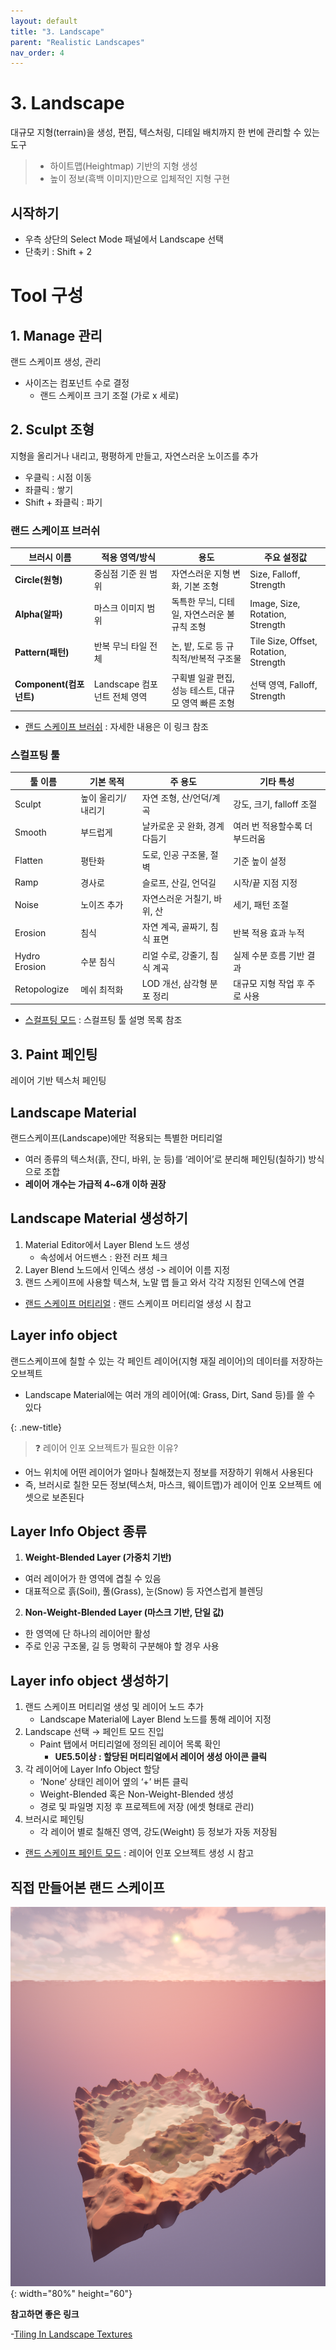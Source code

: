 ```yaml
---
layout: default
title: "3. Landscape"
parent: "Realistic Landscapes"
nav_order: 4
---
```


# 3. Landscape
대규모 지형(terrain)을 생성, 편집, 텍스처링, 디테일 배치까지 한 번에 관리할 수 있는 도구

> - 하이트맵(Heightmap) 기반의 지형 생성
> - 높이 정보(흑백 이미지)만으로 입체적인 지형 구현

## 시작하기
- 우측 상단의 Select Mode 패널에서 Landscape 선택
- 단축키 : Shift + 2

# Tool 구성
## 1. Manage 관리
랜드 스케이프 생성, 관리
- 사이즈는 컴포넌트 수로 결정
   - 랜드 스케이프 크기 조절 (가로 x 세로)

## 2. Sculpt 조형
지형을 올리거나 내리고, 평평하게 만들고, 자연스러운 노이즈를 추가

- 우클릭 : 시점 이동
- 좌클릭 : 쌓기
- Shift + 좌클릭 : 파기

### 랜드 스케이프 브러쉬

| 브러시 이름| 적용 영역/방식 | 용도 | 주요 설정값    |
| ---|---|---|---|
| **Circle(원형)**  | 중심점 기준 원 범위 | 자연스러운 지형 변화, 기본 조형| Size, Falloff, Strength |
| **Alpha(알파)**   | 마스크 이미지 범위  | 독특한 무늬, 디테일, 자연스러운 불규칙 조형| Image, Size, Rotation, Strength   |
| **Pattern(패턴)** | 반복 무늬 타일 전체 | 논, 밭, 도로 등 규칙적/반복적 구조물 | Tile Size, Offset, Rotation, Strength |
| **Component(컴포넌트)** | Landscape 컴포넌트 전체 영역 | 구획별 일괄 편집, 성능 테스트, 대규모 영역 빠른 조형 | 선택 영역, Falloff, Strength|

- [랜드 스케이프 브러쉬](https://dev.epicgames.com/documentation/ko-kr/unreal-engine/landscape-brushes-in-unreal-engine) : 자세한 내용은 이 링크 참조

### 스컬프팅 툴

| 툴 이름          | 기본 목적      | 주 용도              | 기타 특성              |
| ------------- | ---------- | ----------------- | ------------------ |
| Sculpt        | 높이 올리기/내리기 | 자연 조형, 산/언덕/계곡    | 강도, 크기, falloff 조절 |
| Smooth        | 부드럽게       | 날카로운 곳 완화, 경계 다듬기 | 여러 번 적용할수록 더 부드러움  |
| Flatten       | 평탄화        | 도로, 인공 구조물, 절벽    | 기준 높이 설정           |
| Ramp          | 경사로        | 슬로프, 산길, 언덕길      | 시작/끝 지점 지정         |
| Noise         | 노이즈 추가     | 자연스러운 거칠기, 바위, 산 | 세기, 패턴 조절          |
| Erosion       | 침식         | 자연 계곡, 골짜기, 침식 표면 | 반복 적용 효과 누적        |
| Hydro Erosion | 수분 침식      | 리얼 수로, 강줄기, 침식 계곡 | 실제 수분 흐름 기반 결과     |
| Retopologize  | 메쉬 최적화     | LOD 개선, 삼각형 분포 정리 | 대규모 지형 작업 후 주로 사용  |

- [스컬프팅 모드](https://dev.epicgames.com/documentation/ko-kr/unreal-engine/landscape-sculpt-mode-in-unreal-engine) : 스컬프팅 툴 설명 목록 참조

## 3. Paint 페인팅
레이어 기반 텍스처 페인팅

## Landscape Material
랜드스케이프(Landscape)에만 적용되는 특별한 머티리얼

- 여러 종류의 텍스처(흙, 잔디, 바위, 눈 등)를 ‘레이어’로 분리해 페인팅(칠하기) 방식으로 조합
- **레이어 개수는 가급적 4~6개 이하 권장**

## Landscape Material 생성하기
1. Material Editor에서 Layer Blend 노드 생성
   - 속성에서 어드밴스 : 완전 러프 체크
2. Layer Blend 노드에서 인덱스 생성 -> 레이어 이름 지정
3. 랜드 스케이프에 사용할 텍스쳐, 노말 맵 들고 와서 각각 지정된 인덱스에 연결

- [랜드 스케이프 머티리얼](https://dev.epicgames.com/documentation/ko-kr/unreal-engine/landscape-materials-in-unreal-engine) : 랜드 스케이프 머티리얼 생성 시 참고

## Layer info object
랜드스케이프에 칠할 수 있는 각 페인트 레이어(지형 재질 레이어)의 데이터를 저장하는 오브젝트

>
- Landscape Material에는 여러 개의 레이어(예: Grass, Dirt, Sand 등)를 쓸 수 있다

{: .new-title}
> ❓ 레이어 인포 오브젝트가 필요한 이유?
>
- 어느 위치에 어떤 레이어가 얼마나 칠해졌는지 정보를 저장하기 위해서 사용된다
- 즉, 브러시로 칠한 모든 정보(텍스처, 마스크, 웨이트맵)가 레이어 인포 오브젝트 에셋으로 보존된다

## Layer Info Object 종류
1. **Weight-Blended Layer (가중치 기반)**
- 여러 레이어가 한 영역에 겹칠 수 있음
- 대표적으로 흙(Soil), 풀(Grass), 눈(Snow) 등 자연스럽게 블렌딩
2. **Non-Weight-Blended Layer (마스크 기반, 단일 값)**
- 한 영역에 단 하나의 레이어만 활성
- 주로 인공 구조물, 길 등 명확히 구분해야 할 경우 사용

## Layer info object 생성하기
1. 랜드 스케이프 머티리얼 생성 및 레이어 노드 추가
    - Landscape Material에 Layer Blend 노드를 통해 레이어 지정
2. Landscape 선택 → 페인트 모드 진입
    - Paint 탭에서 머티리얼에 정의된 레이어 목록 확인
      - **UE5.5이상 : 할당된 머티리얼에서 레이어 생성 아이콘 클릭**
3. 각 레이어에 Layer Info Object 할당
    - ‘None’ 상태인 레이어 옆의 ‘+’ 버튼 클릭
    - Weight-Blended 혹은 Non-Weight-Blended 생성
    - 경로 및 파일명 지정 후 프로젝트에 저장 (에셋 형태로 관리)
4. 브러시로 페인팅
    - 각 레이어 별로 칠해진 영역, 강도(Weight) 등 정보가 자동 저장됨


- [랜드 스케이프 페인트 모드](https://dev.epicgames.com/documentation/ko-kr/unreal-engine/landscape-paint-mode-in-unreal-engine) : 레이어 인포 오브젝트 생성 시 참고

## 직접 만들어본 랜드 스케이프

![](../../../../images/LandScape_2025.06.12-19.52.36.png){: width="80%" height="60"}


**참고하면 좋은 링크**

-[Tiling In Landscape Textures](https://youtu.be/rOQE5kzNENI?feature=shared)

